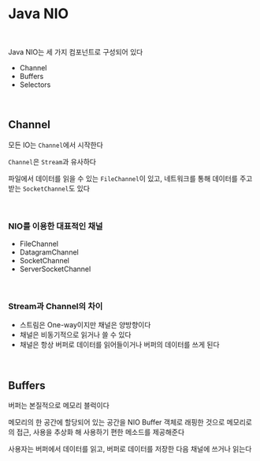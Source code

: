 # Java NIO

<br>

Java NIO는 세 가지 컴포넌트로 구성되어 있다
- Channel
- Buffers
- Selectors

<br>

## Channel
모든 IO는 `Channel`에서 시작한다
<br>

`Channel`은 `Stream`과 유사하다
<br>

파일에서 데이터를 읽을 수 있는 `FileChannel`이 있고, 네트워크를 통해 데이터를 주고 받는 `SocketChannel`도 있다

<br>

### NIO를 이용한 대표적인 채널
- FileChannel
- DatagramChannel
- SocketChannel
- ServerSocketChannel

<br>

### Stream과 Channel의 차이
- 스트림은 One-way이지만 채널은 양방향이다
- 채널은 비동기적으로 읽거나 쓸 수 있다
- 채널은 항상 버퍼로 데이터를 읽어들이거나 버퍼의 데이터를 쓰게 된다

<br>

## Buffers
버퍼는 본질적으로 메모리 블럭이다
<br>

메모리의 한 공간에 할당되어 있는 공간을 NIO Buffer 객체로 래핑한 것으로 메모리로의 접근, 사용을 추상화 해 사용하기 편한 메소드를 제공해준다
<br>

사용자는 버퍼에서 데이터를 읽고, 버퍼로 데이터를 저장한 다음 채널에 쓰거나 읽는다
